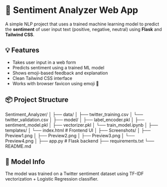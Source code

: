 # 🧠 Sentiment Analyzer Web App

A simple NLP project that uses a trained machine learning model to predict the **sentiment** of user input text (positive, negative, neutral) using **Flask** and **Tailwind CSS**.

## 💡 Features

- Takes user input in a web form
- Predicts sentiment using a trained ML model
- Shows emoji-based feedback and explanation
- Clean Tailwind CSS interface
- Works with browser favicon using emoji 🧠

## 📦 Project Structure
Sentiment_Analyzer/
│
├── data/
│ ├── twitter_training.csv
│ └── twitter_validation.csv
│
├── model/
│ ├── label_encoder.pkl
│ ├── sentiment_model.pkl
│ ├── vectorizer.pkl
│ └── train_model.ipynb
│
├── templates/
│ └── index.html # Frontend UI
│
├── Screenshots/
│ ├── Preview1.png
│ ├── Preview2.png
│ ├── Preview3.png
│ └── Preview4.png
│
├── app.py # Flask backend
├── requirements.txt
└── README.md

## 🧠 Model Info
The model was trained on a Twitter sentiment dataset using TF-IDF vectorization + Logistic Regression classifier.
